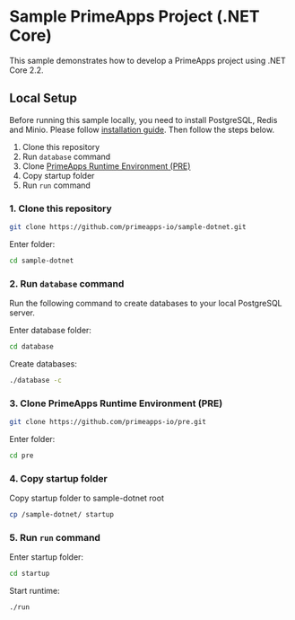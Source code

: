 # Sample PrimeApps Project (.NET Core)

This sample demonstrates how to develop a PrimeApps project using .NET Core 2.2.

## Local Setup

Before running this sample locally, you need to install PostgreSQL, Redis and Minio. Please follow [installation guide](https://). Then follow the steps below.

1. Clone this repository
2. Run `database` command
3. Clone [PrimeApps Runtime Environment (PRE)](https://github.com/primeapps-io/pre)
4. Copy startup folder
5. Run `run` command

### 1. Clone this repository
```bash
git clone https://github.com/primeapps-io/sample-dotnet.git
```

Enter folder:
```bash
cd sample-dotnet
```

### 2. Run `database` command
Run the following command to create databases to your local PostgreSQL server.

Enter database folder:
```bash
cd database
```

Create databases:
```bash
./database -c
```

### 3. Clone PrimeApps Runtime Environment (PRE)
```bash
git clone https://github.com/primeapps-io/pre.git
```
Enter folder:
```bash
cd pre
```

### 4. Copy startup folder
Copy startup folder to sample-dotnet root

```bash
cp /sample-dotnet/ startup
```

### 5. Run `run` command
Enter startup folder:
```bash
cd startup
```

Start runtime:
```bash
./run
```